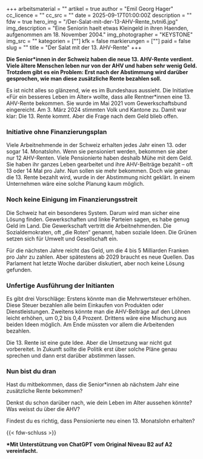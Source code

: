 +++
arbeitsmaterial = ""
artikel = true
author = "Emil Georg Hager"
cc_licence = ""
cc_src = ""
date = 2025-09-17T01:00:00Z
description = ""
fdw = true
hero_img = "/Der-Salat-mit-der-13-AHV-Rente_tvtni6.jpg"
img_description = "Eine Seniorin haelt etwas Kleingeld in ihren Haenden, aufgenommen am 18. November 2004."
img_photographer = "KEYSTONE"
img_src = ""
kategorien = [""]
kfk = false
markierungen = [""]
paid = false
slug = ""
title = "Der Salat mit der 13. AHV-Rente"
+++

**Die Senior*innen in der Schweiz haben die neue 13. AHV-Rente verdient. Viele ältere Menschen leben nur von der AHV und haben sehr wenig Geld. Trotzdem gibt es ein Problem: Erst nach der Abstimmung wird darüber gesprochen, wie man diese zusätzliche Rente bezahlen soll.**

Es ist nicht alles so glänzend, wie es im Bundeshaus aussieht. Die Initiative «Für ein besseres Leben im Alter» wollte, dass alle Rentner*innen eine 13. AHV-Rente bekommen. Sie wurde im Mai 2021 vom Gewerkschaftsbund eingereicht. Am 3. März 2024 stimmten Volk und Kantone zu. Damit war klar: Die 13. Rente kommt. Aber die Frage nach dem Geld blieb offen.

### Initiative ohne Finanzierungsplan

Viele Arbeitnehmende in der Schweiz erhalten jedes Jahr einen 13. oder sogar 14. Monatslohn. Wenn sie pensioniert werden, bekommen sie aber nur 12 AHV-Renten. Viele Pensionierte haben deshalb Mühe mit dem Geld. Sie haben ihr ganzes Leben gearbeitet und ihre AHV-Beiträge bezahlt – oft 13 oder 14 Mal pro Jahr. Nun sollen sie mehr bekommen. Doch wie genau die 13. Rente bezahlt wird, wurde in der Abstimmung nicht geklärt. In einem Unternehmen wäre eine solche Planung kaum möglich.

### Noch keine Einigung im Finanzierungsstreit

Die Schweiz hat ein besonderes System. Darum wird man sicher eine Lösung finden. Gewerkschaften und linke Parteien sagen, es habe genug Geld im Land. Die Gewerkschaft vertritt die Arbeitnehmenden. Die Sozialdemokraten, oft „die Roten“ genannt, haben soziale Ideen. Die Grünen setzen sich für Umwelt und Gesellschaft ein.

Für die nächsten Jahre reicht das Geld, um die 4 bis 5 Milliarden Franken pro Jahr zu zahlen. Aber spätestens ab 2029 braucht es neue Quellen. Das Parlament hat letzte Woche darüber diskutiert, aber noch keine Lösung gefunden.

### Unfertige Ausführung der Initianten

Es gibt drei Vorschläge: Erstens könnte man die Mehrwertsteuer erhöhen. Diese Steuer bezahlen alle beim Einkaufen von Produkten oder Dienstleistungen. Zweitens könnte man die AHV-Beiträge auf den Löhnen leicht erhöhen, um 0,2 bis 0,4 Prozent. Drittens wäre eine Mischung aus beiden Ideen möglich. Am Ende müssten vor allem die Arbeitenden bezahlen.

Die 13. Rente ist eine gute Idee. Aber die Umsetzung war nicht gut vorbereitet. In Zukunft sollte die Politik erst über solche Pläne genau sprechen und dann erst darüber abstimmen lassen.

### Nun bist du dran

Hast du mitbekommen, dass die Senior*innen ab nächstem Jahr eine zusätzliche Rente bekommen?

Denkst du schon darüber nach, wie dein Leben im Alter aussehen könnte?
Was weisst du über die AHV?

Findest du es richtig, dass Pensionierte neu einen 13. Monatslohn erhalten?

{{< fdw-schluss >}}

**\*Mit Unterstützung von ChatGPT vom Original Niveau B2 auf A2 vereinfacht.**